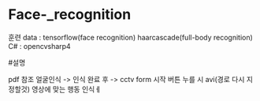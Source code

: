 # Face-_recognition

훈련 data : tensorflow(face recognition) haarcascade(full-body recognition)
C# : opencvsharp4

#설명

pdf 참조
얼굴인식  -> 인식 완료 후 -> cctv form 시작 버튼 누를 시 avi(경로 다시 지정할것) 영상에 맞는 행동 인식ㅔ
